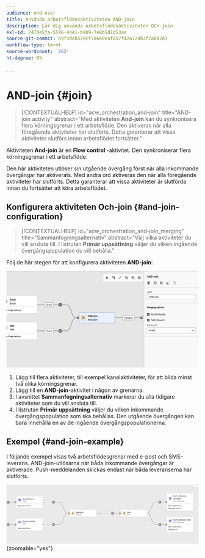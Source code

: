 ```yaml
---
audience: end-user
title: Använda arbetsflödesaktiviteten AND-join
description: Lär dig använda arbetsflödesaktiviteten OCH-join
exl-id: 2470e5fa-5596-4441-b9b9-7e8b5d1d53aa
source-git-commit: b9f3deb579cf786e0eafa57f42a728b3f7a002d1
workflow-type: tm+mt
source-wordcount: '262'
ht-degree: 0%

---
```


# AND-join {#join}

>[!CONTEXTUALHELP]
>id="acw_orchestration_and-join"
>title="AND-join activity"
>abstract="Med aktiviteten **And-join** kan du synkronisera flera körningsgrenar i ett arbetsflöde. Den aktiveras när alla föregående aktiviteter har slutförts. Detta garanterar att vissa aktiviteter slutförs innan arbetsflödet fortsätter."

Aktiviteten **And-join** är en **Flow control** -aktivitet. Den synkroniserar flera körningsgrenar i ett arbetsflöde.

Den här aktiviteten utlöser sin utgående övergång först när alla inkommande övergångar har aktiverats. Med andra ord aktiveras den när alla föregående aktiviteter har slutförts. Detta garanterar att vissa aktiviteter är slutförda innan du fortsätter att köra arbetsflödet.

## Konfigurera aktiviteten Och-join {#and-join-configuration}

>[!CONTEXTUALHELP]
>id="acw_orchestration_and-join_merging"
>title="Sammanfogningsalternativ"
>abstract="Välj vilka aktiviteter du vill ansluta till. I listrutan **Primär uppsättning** väljer du vilken ingående övergångspopulation du vill behålla."

Följ de här stegen för att konfigurera aktiviteten **AND-join**:

![Skärmbild som visar konfigurationsgränssnittet för AND-join-aktiviteten.](../assets/workflow-andjoin.png)

1. Lägg till flera aktiviteter, till exempel kanalaktiviteter, för att bilda minst två olika körningsgrenar.
1. Lägg till en **AND-join**-aktivitet i någon av grenarna.
1. I avsnittet **Sammanfogningsalternativ** markerar du alla tidigare aktiviteter som du vill ansluta till.
1. I listrutan **Primär uppsättning** väljer du vilken inkommande övergångspopulation som ska behållas. Den utgående övergången kan bara innehålla en av de ingående övergångspopulationerna.

## Exempel {#and-join-example}

I följande exempel visas två arbetsflödesgrenar med e-post och SMS-leverans. AND-join-utlösarna när båda inkommande övergångar är aktiverade. Push-meddelanden skickas endast när båda leveranserna har slutförts.

![Exempel på ett arbetsflöde med två grenar som visar e-post och SMS-leverans följt av push-meddelanden.](../assets/workflow-andjoin-example.png){zoomable="yes"}